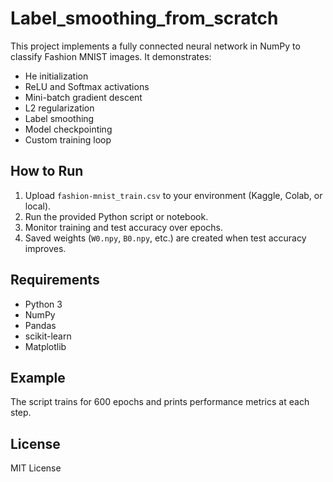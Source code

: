 # Label_smoothing_from_scratch
This project implements a fully connected neural network in NumPy to classify Fashion MNIST images. It demonstrates:

- He initialization
- ReLU and Softmax activations
- Mini-batch gradient descent
- L2 regularization
- Label smoothing
- Model checkpointing
- Custom training loop

## How to Run

1. Upload `fashion-mnist_train.csv` to your environment (Kaggle, Colab, or local).
2. Run the provided Python script or notebook.
3. Monitor training and test accuracy over epochs.
4. Saved weights (`W0.npy`, `B0.npy`, etc.) are created when test accuracy improves.

## Requirements

- Python 3
- NumPy
- Pandas
- scikit-learn
- Matplotlib

## Example

The script trains for 600 epochs and prints performance metrics at each step.

## License

MIT License
